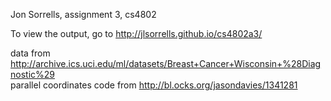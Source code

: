 Jon Sorrells, assignment 3, cs4802

To view the output, go to http://jlsorrells.github.io/cs4802a3/  

data from http://archive.ics.uci.edu/ml/datasets/Breast+Cancer+Wisconsin+%28Diagnostic%29  
parallel coordinates code from http://bl.ocks.org/jasondavies/1341281 


